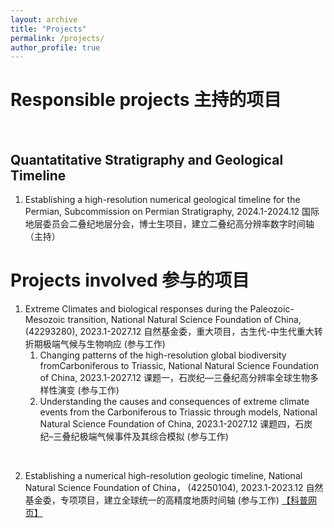 ```yaml
---
layout: archive
title: "Projects"
permalink: /projects/
author_profile: true
---
```


Responsible projects 主持的项目
======

<br>

Quantatitative Stratigraphy and Geological Timeline
------
1. Establishing a high-resolution numerical geological timeline for the Permian, Subcommission on Permian Stratigraphy, 2024.1-2024.12 国际地层委员会二叠纪地层分会，博士生项目，建立二叠纪高分辨率数字时间轴 （主持）

Projects involved 参与的项目
======

1. Extreme Climates and biological responses during the Paleozoic-Mesozoic transition, National Natural Science Foundation of China, (42293280), 2023.1-2027.12 自然基金委，重大项目，古生代-中生代重大转折期极端气候与生物响应 (参与工作)
   1. Changing patterns of the high-resolution global biodiversity fromCarboniferous to Triassic, National Natural Science Foundation of China, 2023.1-2027.12 课题一，石炭纪—三叠纪高分辨率全球生物多样性演变 (参与工作)
   2. Understanding the causes and consequences of extreme climate events from the Carboniferous to Triassic through models, National Natural Science Foundation of China, 2023.1-2027.12  课题四，石炭纪–三叠纪极端气候事件及其综合模拟 (参与工作)

<br>
  
2. Establishing a numerical high-resolution geologic timeline, National Natural Science Foundation of China， (42250104), 2023.1-2023.12 自然基金委，专项项目，建立全球统一的高精度地质时间轴 (参与工作) [【科普网页】](https://zsh-zsh-zsh.github.io/projects/timeline2023/)
   

   
 
